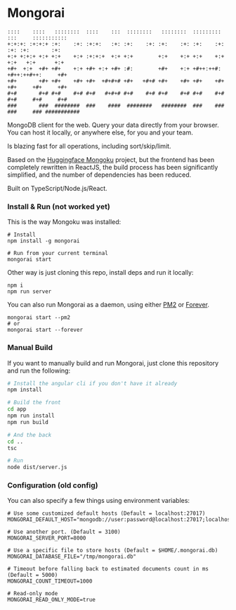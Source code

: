 # Mongorai

```
::::    ::::   ::::::::  ::::    :::  ::::::::   ::::::::  :::::::::      :::     :::::::::::
+:+:+: :+:+:+ :+:    :+: :+:+:   :+: :+:    :+: :+:    :+: :+:    :+:   :+: :+:       :+:     
+:+ +:+:+ +:+ +:+    +:+ :+:+:+  +:+ +:+        +:+    +:+ +:+    +:+  +:+   +:+      +:+     
+#+  +:+  +#+ +#+    +:+ +#+ +:+ +#+ :#:        +#+    +:+ +#++:++#:  +#++:++#++:     +#+     
+#+       +#+ +#+    +#+ +#+  +#+#+# +#+   +#+# +#+    +#+ +#+    +#+ +#+     +#+     +#+     
#+#       #+# #+#    #+# #+#   #+#+# #+#    #+# #+#    #+# #+#    #+# #+#     #+#     #+#     
###       ###  ########  ###    ####  ########   ########  ###    ### ###     ### ###########

```

MongoDB client for the web. Query your data directly from your browser. You can host it locally,
or anywhere else, for you and your team.

Is blazing fast for all operations, including sort/skip/limit.

Based on the [Huggingface Mongoku](https://github.com/huggingface/Mongoku) project, but the frontend has been completely rewritten in ReactJS, the build process has been significantly simplified, and the number of dependencies has been reduced.

Built on TypeScript/Node.js/React.


### Install & Run (not worked yet)

This is the way Mongoku was installed:

```
# Install
npm install -g mongorai

# Run from your current terminal
mongorai start
```

Other way is just cloning this repo, install deps and run it locally:

```
npm i
npm run server
```

You can also run Mongorai as a daemon, using either [PM2](https://github.com/Unitech/pm2) or
[Forever](https://github.com/foreverjs/forever).

```
mongorai start --pm2
# or
mongorai start --forever
```

### Manual Build

If you want to manually build and run Mongorai, just clone this repository and run the following:

```bash
# Install the angular cli if you don't have it already
npm install

# Build the front
cd app
npm run install
npm run build

# And the back
cd ..
tsc

# Run
node dist/server.js
```

### Configuration (old config)

You can also specify a few things using environment variables:
```
# Use some customized default hosts (Default = localhost:27017)
MONGORAI_DEFAULT_HOST="mongodb://user:password@localhost:27017;localhost:27017"

# Use another port. (Default = 3100)
MONGORAI_SERVER_PORT=8000

# Use a specific file to store hosts (Default = $HOME/.mongorai.db)
MONGORAI_DATABASE_FILE="/tmp/mongorai.db"

# Timeout before falling back to estimated documents count in ms (Default = 5000)
MONGORAI_COUNT_TIMEOUT=1000

# Read-only mode
MONGORAI_READ_ONLY_MODE=true
```
